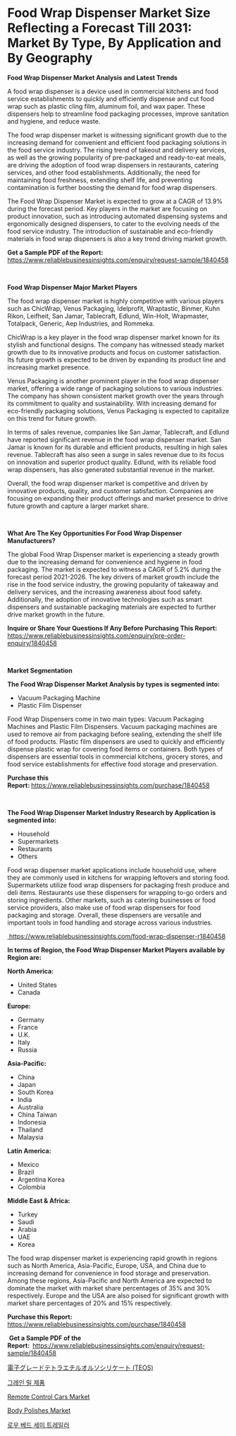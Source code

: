 <p><h1>Food Wrap Dispenser Market Size Reflecting a Forecast Till 2031: Market By Type, By Application and By Geography</h1></p><p><strong>Food Wrap Dispenser Market Analysis and Latest Trends</strong></p>
<p><p>A food wrap dispenser is a device used in commercial kitchens and food service establishments to quickly and efficiently dispense and cut food wrap such as plastic cling film, aluminum foil, and wax paper. These dispensers help to streamline food packaging processes, improve sanitation and hygiene, and reduce waste.</p><p>The food wrap dispenser market is witnessing significant growth due to the increasing demand for convenient and efficient food packaging solutions in the food service industry. The rising trend of takeout and delivery services, as well as the growing popularity of pre-packaged and ready-to-eat meals, are driving the adoption of food wrap dispensers in restaurants, catering services, and other food establishments. Additionally, the need for maintaining food freshness, extending shelf life, and preventing contamination is further boosting the demand for food wrap dispensers.</p><p>The Food Wrap Dispenser Market is expected to grow at a CAGR of 13.9% during the forecast period. Key players in the market are focusing on product innovation, such as introducing automated dispensing systems and ergonomically designed dispensers, to cater to the evolving needs of the food service industry. The introduction of sustainable and eco-friendly materials in food wrap dispensers is also a key trend driving market growth.</p></p>
<p><strong>Get a Sample PDF of the Report:&nbsp;</strong> <a href="https://www.reliablebusinessinsights.com/enquiry/request-sample/1840458">https://www.reliablebusinessinsights.com/enquiry/request-sample/1840458</a></p>
<p>&nbsp;</p>
<p><strong>Food Wrap Dispenser Major Market Players</strong></p>
<p><p>The food wrap dispenser market is highly competitive with various players such as ChicWrap, Venus Packaging, Idelprofit, Wraptastic, Binmer, Kuhn Rikon, Leifheit, San Jamar, Tablecraft, Edlund, Win-Holt, Wrapmaster, Totalpack, Generic, Aep Industries, and Rommeka. </p><p>ChicWrap is a key player in the food wrap dispenser market known for its stylish and functional designs. The company has witnessed steady market growth due to its innovative products and focus on customer satisfaction. Its future growth is expected to be driven by expanding its product line and increasing market presence.</p><p>Venus Packaging is another prominent player in the food wrap dispenser market, offering a wide range of packaging solutions to various industries. The company has shown consistent market growth over the years through its commitment to quality and sustainability. With increasing demand for eco-friendly packaging solutions, Venus Packaging is expected to capitalize on this trend for future growth.</p><p>In terms of sales revenue, companies like San Jamar, Tablecraft, and Edlund have reported significant revenue in the food wrap dispenser market. San Jamar is known for its durable and efficient products, resulting in high sales revenue. Tablecraft has also seen a surge in sales revenue due to its focus on innovation and superior product quality. Edlund, with its reliable food wrap dispensers, has also generated substantial revenue in the market.</p><p>Overall, the food wrap dispenser market is competitive and driven by innovative products, quality, and customer satisfaction. Companies are focusing on expanding their product offerings and market presence to drive future growth and capture a larger market share.</p></p>
<p>&nbsp;</p>
<p><strong>What Are The Key Opportunities For Food Wrap Dispenser Manufacturers?</strong></p>
<p><p>The global Food Wrap Dispenser market is experiencing a steady growth due to the increasing demand for convenience and hygiene in food packaging. The market is expected to witness a CAGR of 5.2% during the forecast period 2021-2026. The key drivers of market growth include the rise in the food service industry, the growing popularity of takeaway and delivery services, and the increasing awareness about food safety. Additionally, the adoption of innovative technologies such as smart dispensers and sustainable packaging materials are expected to further drive market growth in the future.</p></p>
<p><strong>Inquire or Share Your Questions If Any Before Purchasing This Report:</strong> <a href="https://www.reliablebusinessinsights.com/enquiry/pre-order-enquiry/1840458">https://www.reliablebusinessinsights.com/enquiry/pre-order-enquiry/1840458</a></p>
<p>&nbsp;</p>
<p><strong>Market Segmentation</strong></p>
<p><strong>The Food Wrap Dispenser Market Analysis by types is segmented into:</strong></p>
<p><ul><li>Vacuum Packaging Machine</li><li>Plastic Film Dispenser</li></ul></p>
<p><p>Food Wrap Dispensers come in two main types: Vacuum Packaging Machines and Plastic Film Dispensers. Vacuum packaging machines are used to remove air from packaging before sealing, extending the shelf life of food products. Plastic film dispensers are used to quickly and efficiently dispense plastic wrap for covering food items or containers. Both types of dispensers are essential tools in commercial kitchens, grocery stores, and food service establishments for effective food storage and preservation.</p></p>
<p><strong>Purchase this Report:&nbsp;</strong><a href="https://www.reliablebusinessinsights.com/purchase/1840458">https://www.reliablebusinessinsights.com/purchase/1840458</a></p>
<p>&nbsp;</p>
<p><strong>The Food Wrap Dispenser Market Industry Research by Application is segmented into:</strong></p>
<p><ul><li>Household</li><li>Supermarkets</li><li>Restaurants</li><li>Others</li></ul></p>
<p><p>Food wrap dispenser market applications include household use, where they are commonly used in kitchens for wrapping leftovers and storing food. Supermarkets utilize food wrap dispensers for packaging fresh produce and deli items. Restaurants use these dispensers for wrapping to-go orders and storing ingredients. Other markets, such as catering businesses or food service providers, also make use of food wrap dispensers for food packaging and storage. Overall, these dispensers are versatile and important tools in food handling and storage across various industries.</p></p>
<p><a href="https://www.reliablebusinessinsights.com/food-wrap-dispenser-r1840458">&nbsp;https://www.reliablebusinessinsights.com/food-wrap-dispenser-r1840458</a></p>
<p><strong>In terms of Region, the Food Wrap Dispenser Market Players available by Region are:</strong></p>
<p>
    <p> <strong> North America: </strong>
        <ul>
            <li>United States</li>
            <li>Canada</li>
        </ul>
        </p> 
    <p> <strong> Europe: </strong>
        <ul>
            <li>Germany</li>
            <li>France</li>
            <li>U.K.</li>
            <li>Italy</li>
            <li>Russia</li>
        </ul>
        </p> 
    <p> <strong> Asia-Pacific: </strong>
        <ul>
            <li>China</li>
            <li>Japan</li>
            <li>South Korea</li>
            <li>India</li>
            <li>Australia</li>
            <li>China Taiwan</li>
            <li>Indonesia</li>
            <li>Thailand</li>
            <li>Malaysia</li>
        </ul>
        </p> 
    <p> <strong> Latin America: </strong>
        <ul>
            <li>Mexico</li>
            <li>Brazil</li>
            <li>Argentina Korea</li>
            <li>Colombia</li>
        </ul>
        </p> 
    <p> <strong> Middle East & Africa: </strong>
        <ul>
            <li>Turkey</li>
            <li>Saudi</li>
            <li>Arabia</li>
            <li>UAE</li>
            <li>Korea</li>
        </ul>
    </p>
    </p>
<p><p>The food wrap dispenser market is experiencing rapid growth in regions such as North America, Asia-Pacific, Europe, USA, and China due to increasing demand for convenience in food storage and preservation. Among these regions, Asia-Pacific and North America are expected to dominate the market with market share percentages of 35% and 30% respectively. Europe and the USA are also poised for significant growth with market share percentages of 20% and 15% respectively.</p></p>
<p><strong>Purchase this Report: </strong><a href="https://www.reliablebusinessinsights.com/purchase/1840458">https://www.reliablebusinessinsights.com/purchase/1840458</a></p>
<p>&nbsp;<strong>Get a Sample PDF of the Report:&nbsp;&nbsp;</strong><a href="https://www.reliablebusinessinsights.com/enquiry/request-sample/1840458">https://www.reliablebusinessinsights.com/enquiry/request-sample/1840458</a></p>
<p><strong></strong></p>
<p><p><a href="https://github.com/DeonBoer2023/Market-Research-Report-List-1/blob/main/7821251143829.md">電子グレードテトラエチルオルソシリケート (TEOS)</a></p><p><a href="https://github.com/vskv4779xr1/Market-Research-Report-List-2/blob/main/4493843151562.md">그레인 밀 제품</a></p><p><a href="https://github.com/btwcqfvq34/Market-Research-Report-List-1/blob/main/remote-control-cars-market.md">Remote Control Cars Market</a></p><p><a href="https://github.com/sleepman642/Market-Research-Report-List-1/blob/main/body-polishes-market.md">Body Polishes Market</a></p><p><a href="https://github.com/xvz497517413/Market-Research-Report-List-2/blob/main/8721508151561.md">로우 베드 세미 트레일러</a></p></p>